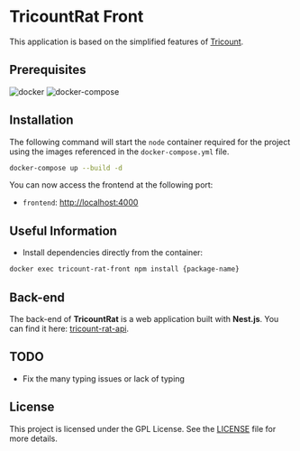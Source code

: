 # TricountRat Front

This application is based on the simplified features of [Tricount](https://www.tricount.com/fr/faire-les-comptes-entre-amis).

## Prerequisites

![docker](https://img.shields.io/badge/docker-v27-2496ED?logo=docker&logoColor=white&labelColor=2496ED&color=white)
![docker-compose](https://img.shields.io/badge/docker--compose-v1-2496ED?logo=docker&logoColor=white&labelColor=2496ED&color=white)

## Installation

The following command will start the `node` container required for the project using the images referenced in the `docker-compose.yml` file.

```bash
docker-compose up --build -d
```

You can now access the frontend at the following port:

- `frontend`: [http://localhost:4000](http://localhost:4000)

## Useful Information

- Install dependencies directly from the container:

```bash
docker exec tricount-rat-front npm install {package-name}
```

## Back-end

The back-end of **TricountRat** is a web application built with **Nest.js**. You can find it here: [tricount-rat-api](https://github.com/MathieuBesson/tricount-rat-api).


## TODO

- Fix the many typing issues or lack of typing

## License

This project is licensed under the GPL License. See the [LICENSE](./LICENSE) file for more details.
